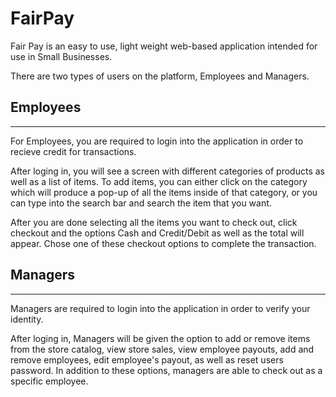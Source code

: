 # FairPay

Fair Pay is an easy to use, light weight web-based application intended for use in Small Businesses.

There are two types of users on the platform, Employees and Managers.

## Employees
___________________________________________

For Employees, you are required to login into the application in order to recieve credit for transactions.

After loging in, you will see a screen with different categories of products as well as a list of items.  To add items, you can either click on the category which will produce a pop-up of all the items inside of that category, or you can type into the search bar and search the item that you want.

After you are done selecting all the items you want to check out, click checkout and the options Cash and Credit/Debit as well as the total will appear. Chose one of these checkout options to complete the transaction.

## Managers
___________________________________________

Managers are required to login into the application in order to verify your identity.

After loging in, Managers will be given the option to add or remove items from the store catalog, view store sales, view employee payouts, add and remove employees, edit employee's payout, as well as reset users password.  In addition to these options, managers are able to check out as a specific employee.  



